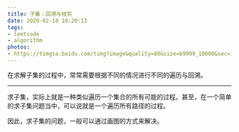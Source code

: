 ```yaml
---
title: 子集：回溯与枝剪
date: 2020-02-18 10:20:13
tags:
- leetcode
- algorithm
photos: 
- https://timgsa.baidu.com/timg?image&quality=80&size=b9999_10000&sec=1582002582948&di=3fb4611aeee2a67122b40b813ca6e8b9&imgtype=0&src=http%3A%2F%2Fb-ssl.duitang.com%2Fuploads%2Fitem%2F201410%2F12%2F20141012233523_jNLEQ.jpeg
---
```




在求解子集的过程中，常常需要根据不同的情况进行不同的遍历与回溯。

<!-- more -->

------

求子集，实际上就是一种类似遍历一个集合的所有可能的过程。甚至，在一个简单的求子集问题当中，可以说就是一个遍历所有路径的过程。

因此，求子集的问题，一般可以通过画图的方式来解决。